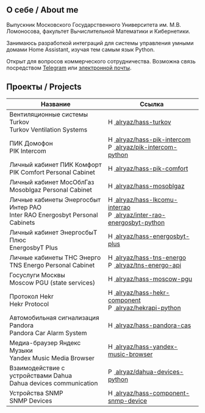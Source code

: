 ## О себе / About me

Выпускник Московского Государственного Университета им. М.В. Ломоносова,
факультет Вычислительной Математики и Кибернетики.

Занимаюсь разработкой интеграций для системы управления умными
домами Home Assistant, изучая тем самым язык Python.

Открыт для вопросов коммерческого сотрудничества.
Возможна связь посредством [Telegram](https://t.me/alryaz)
или [электронной почты](mailto:alryaz@xavux.com).

## Проекты / Projects
| Название | Ссылка |
| --- | --- |
| Вентиляционные системы Turkov <br> Turkov Ventilation Systems | [<img src="https://www.home-assistant.io/images/home-assistant-logo.svg" width="16" alt="Home Assistant"> alryaz/hass-turkov](https://github.com/alryaz/hass-turkov) |
| ПИК Домофон <br> PIK Intercom | [<img src="https://www.home-assistant.io/images/home-assistant-logo.svg" width="16" alt="Home Assistant"> alryaz/hass-pik-intercom](https://github.com/alryaz/hass-pik-intercom) <br> [<img src="https://www.python.org/static/community_logos/python-powered-h-50x65.png" width="16" alt="Python"> alryaz/pik-intercom-python](https://github.com/alryaz/pik-intercom-python)|
| Личный кабинет ПИК Комфорт <br> PIK Comfort Personal Cabinet | [<img src="https://www.home-assistant.io/images/home-assistant-logo.svg" width="16" alt="Home Assistant"> alryaz/hass-pik-comfort](https://github.com/alryaz/hass-pik-comfort) |
| Личный кабинет МосОблГаз <br> Mosoblgaz Personal Cabinet | [<img src="https://www.home-assistant.io/images/home-assistant-logo.svg" width="16" alt="Home Assistant"> alryaz/hass-mosoblgaz](https://github.com/alryaz/hass-mosoblgaz) |
| Личные кабинеты Энергосбыт Интер РАО <br> Inter RAO Energosbyt Personal Cabinets | [<img src="https://www.home-assistant.io/images/home-assistant-logo.svg" width="16" alt="Home Assistant"> alryaz/hass-lkcomu-interrao](https://github.com/alryaz/hass-lkcomu-interrao) <br> [<img src="https://www.python.org/static/community_logos/python-powered-h-50x65.png" width="16" alt="Python"> alryaz/inter-rao-energosbyt-python](https://github.com/alryaz/inter-rao-energosbyt-python) |
| Личный кабинет ЭнергосбыТ Плюс <br> EnergosbyT Plus | [<img src="https://www.home-assistant.io/images/home-assistant-logo.svg" width="16" alt="Home Assistant"> alryaz/hass-energosbyt-plus](https://github.com/alryaz/hass-energosbyt-plus) |
| Личные кабинеты ТНС Энерго <br> TNS Energo Personal Cabinet | [<img src="https://www.home-assistant.io/images/home-assistant-logo.svg" width="16" alt="Home Assistant"> alryaz/hass-tns-energo](https://github.com/alryaz/hass-tns-energo) <br> [<img src="https://www.python.org/static/community_logos/python-powered-h-50x65.png" width="16" alt="Python"> alryaz/tns-energo-api](https://github.com/alryaz/tns-energo-api) |
| Госуслуги Москвы <br> Moscow PGU (state services) | [<img src="https://www.home-assistant.io/images/home-assistant-logo.svg" width="16" alt="Home Assistant"> alryaz/hass-moscow-pgu](https://github.com/alryaz/hass-moscow-pgu) |
| Протокол Hekr <br> Hekr Protocol | [<img src="https://www.home-assistant.io/images/home-assistant-logo.svg" width="16" alt="Home Assistant"> alryaz/hass-hekr-component](https://github.com/alryaz/hass-hekr-component) <br> [<img src="https://www.python.org/static/community_logos/python-powered-h-50x65.png" width="16" alt="Python"> alryaz/hekrapi-python](https://github.com/alryaz/hekrapi-python) |
| Автомобильная сигнализация Pandora <br> Pandora Car Alarm System | [<img src="https://www.home-assistant.io/images/home-assistant-logo.svg" width="16" alt="Home Assistant"> alryaz/hass-pandora-cas](https://github.com/alryaz/hass-pandora-cas) |
| Медиа-браузер Яндекс Музыки <br> Yandex Music Media Browser | [<img src="https://www.home-assistant.io/images/home-assistant-logo.svg" width="16" alt="Home Assistant"> alryaz/hass-yandex-music-browser](https://github.com/alryaz/hass-yandex-music-browser) |
| Взаимодействие с устройствами Dahua <br> Dahua devices communication | [<img src="https://www.python.org/static/community_logos/python-powered-h-50x65.png" width="16" alt="Python"> alryaz/dahua-devices-python](https://github.com/alryaz/dahua-devices-python) |
| Устройства SNMP <br> SNMP Devices | [<img src="https://www.home-assistant.io/images/home-assistant-logo.svg" width="16" alt="Home Assistant"> alryaz/hass-component-snmp-device](https://github.com/alryaz/hass-component-snmp-device) |
